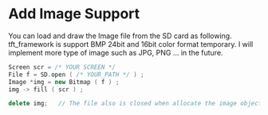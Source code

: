 # Add Image Support

You can load and draw the Image file from the SD card as following. tft_framework is support BMP 24bit and 16bit color format temporary. I will implement more type of image such as JPG, PNG ... in the future.

```cpp
Screen scr = /* YOUR SCREEN */
File f = SD.open ( /* YOUR_PATH */ ) ;
Image *img = new Bitmap ( f ) ;
img -> fill ( scr ) ;

delete img;   // The file also is closed when allocate the image object
```
